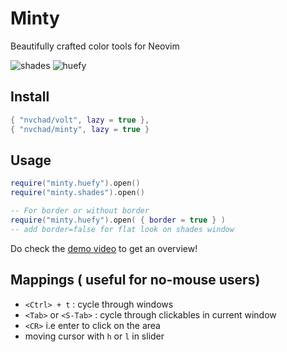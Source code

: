 # Minty

Beautifully crafted color tools for Neovim
 
![shades](https://github.com/user-attachments/assets/d499748b-d9c8-4a92-89ba-bfce1814c275)
![huefy](https://github.com/user-attachments/assets/21f2c23d-94c6-4ccf-a0d0-ddf91f6bb5c1)

## Install

```lua
{ "nvchad/volt", lazy = true },
{ "nvchad/minty", lazy = true }
```

## Usage

```lua
require("minty.huefy").open()
require("minty.shades").open()

-- For border or without border
require("minty.huefy").open( { border = true } )
-- add border=false for flat look on shades window
```

Do check the [demo video](https://www.youtube.com/watch?v=NHC4jLoR_zI) to get an overview!

## Mappings ( useful for no-mouse users)

- `<Ctrl> + t` : cycle through windows
- `<Tab>` or `<S-Tab>` : cycle through clickables in current window
- `<CR>` i.e enter to click on the area
- moving cursor with `h` or `l` in slider 
